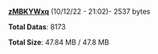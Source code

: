 [**zMBKYWxq**](/data/zMBKYWxq.txt) (10/12/22 - 21:02)- 2537 bytes

**Total Datas**: 8173

**Total Size**: 47.84 MB / 47.8 MB